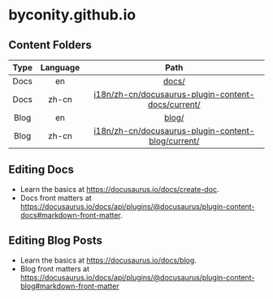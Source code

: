 # byconity.github.io

## Content Folders

| Type | Language |                                                    Path                                                    |
| :--: | :------: | :--------------------------------------------------------------------------------------------------------: |
| Docs |    en    |                                              [docs/](./docs/)                                              |
| Docs |  zh-cn   | [i18n/zh-cn/docusaurus-plugin-content-docs/current/](./i18n/zh-cn/docusaurus-plugin-content-docs/current/) |
| Blog |    en    |                                              [blog/](./blog/)                                              |
| Blog |  zh-cn   | [i18n/zh-cn/docusaurus-plugin-content-blog/current/](./i18n/zh-cn/docusaurus-plugin-content-blog/current/) |

## Editing Docs

- Learn the basics at https://docusaurus.io/docs/create-doc.
- Docs front matters at https://docusaurus.io/docs/api/plugins/@docusaurus/plugin-content-docs#markdown-front-matter.

## Editing Blog Posts

- Learn the basics at https://docusaurus.io/docs/blog.
- Blog front matters at https://docusaurus.io/docs/api/plugins/@docusaurus/plugin-content-blog#markdown-front-matter

